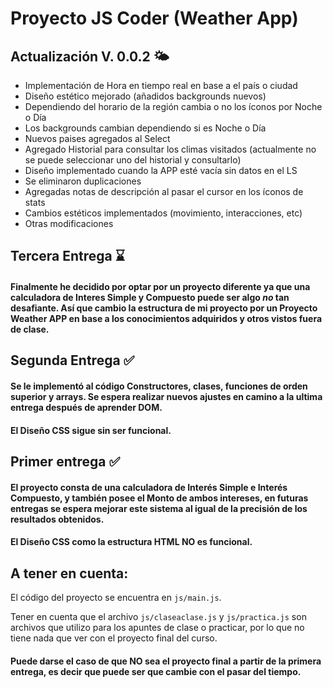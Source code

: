 # Proyecto JS Coder (Weather App)

## Actualización V. 0.0.2 🌤️

- Implementación de Hora en tiempo real en base a el país o ciudad
- Diseño estético mejorado (añadidos backgrounds nuevos)
- Dependiendo del horario de la región cambia o no los íconos por Noche o Día
- Los backgrounds cambian dependiendo si es Noche o Día
- Nuevos paises agregados al Select
- Agregado Historial para consultar los climas visitados (actualmente no se puede seleccionar uno del historial y consultarlo)
- Diseño implementado cuando la APP esté vacía sin datos en el LS
- Se eliminaron duplicaciones
- Agregadas notas de descripción al pasar el cursor en los íconos de stats
- Cambios estéticos implementados (movimiento, interacciones, etc)
- Otras modificaciones

## Tercera Entrega ⌛

#### Finalmente he decidido por optar por un proyecto diferente ya que una calculadora de Interes Simple y Compuesto puede ser algo _no_ tan desafiante. Así que cambio la estructura de mi proyecto por un **Proyecto Weather APP** en base a los conocimientos adquiridos y otros vistos fuera de clase.

## Segunda Entrega ✅

#### Se le implementó al código Constructores, clases, funciones de orden superior y arrays. Se espera realizar nuevos ajustes en camino a la ultima entrega después de aprender DOM.

#### El Diseño CSS sigue sin ser funcional.

## Primer entrega ✅

#### El proyecto consta de una calculadora de Interés Simple e Interés Compuesto, y también posee el Monto de ambos intereses, en futuras entregas se espera mejorar este sistema al igual de la precisión de los resultados obtenidos.

#### El Diseño CSS como la estructura HTML **NO** es funcional.

## A tener en cuenta:

El código del proyecto se encuentra en `js/main.js`.

Tener en cuenta que el archivo `js/claseaclase.js` y `js/practica.js` son archivos que utilizo para los apuntes de clase o practicar, por lo que no tiene nada que ver con el proyecto final del curso.

#### Puede darse el caso de que **NO** sea el proyecto final a partir de la primera entrega, es decir que puede ser que cambie con el pasar del tiempo.
